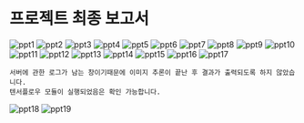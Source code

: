 # 프로젝트 최종 보고서

![ppt1](https://user-images.githubusercontent.com/43947747/50070614-0a7ad600-0212-11e9-9de3-3f5b7f80dfb9.PNG)
![ppt2](https://user-images.githubusercontent.com/43947747/50070624-149cd480-0212-11e9-9c87-e4fec44c878f.PNG)
![ppt3](https://user-images.githubusercontent.com/43947747/50070630-1a92b580-0212-11e9-9440-5912c821dde1.PNG)
![ppt4](https://user-images.githubusercontent.com/43947747/50070634-21b9c380-0212-11e9-86e4-744d95a8acba.PNG)
![ppt5](https://user-images.githubusercontent.com/43947747/50070642-2aaa9500-0212-11e9-99c6-54eaf6cb907b.PNG)
![ppt6](https://user-images.githubusercontent.com/43947747/50070643-2b432b80-0212-11e9-96c3-c6a38fb731d9.PNG)
![ppt7](https://user-images.githubusercontent.com/43947747/50070647-2e3e1c00-0212-11e9-9f39-3b06bc5fcd26.PNG)
![ppt8](https://user-images.githubusercontent.com/43947747/50070648-2ed6b280-0212-11e9-96f5-749e4bda82e7.PNG)
![ppt9](https://user-images.githubusercontent.com/43947747/50070650-2ed6b280-0212-11e9-9f88-782a47253348.PNG)
![ppt10](https://user-images.githubusercontent.com/43947747/50070651-2ed6b280-0212-11e9-8a7d-25493d8c6992.PNG)
![ppt11](https://user-images.githubusercontent.com/43947747/50070652-2f6f4900-0212-11e9-87be-e0941ab45f05.PNG)
![ppt12](https://user-images.githubusercontent.com/43947747/50070653-2f6f4900-0212-11e9-9299-c2b97653116b.PNG)
![ppt13](https://user-images.githubusercontent.com/43947747/50070654-2f6f4900-0212-11e9-8025-57fc46b05283.PNG)
![ppt14](https://user-images.githubusercontent.com/43947747/50070763-a3115600-0212-11e9-8de4-c44bf7d615bd.PNG)
![ppt15](https://user-images.githubusercontent.com/43947747/50070657-3007df80-0212-11e9-98bf-cd3e5437e079.PNG)
![ppt16](https://user-images.githubusercontent.com/43947747/50070659-3007df80-0212-11e9-82ba-6c02c3f6167c.PNG)
![ppt17](https://user-images.githubusercontent.com/43947747/50070660-30a07600-0212-11e9-9d34-86aa3ad5bc2f.PNG)
```
서버에 관한 로그가 남는 창이기때문에 이미지 추론이 끝난 후 결과가 출력되도록 하지 않았습니다.
텐서플로우 모듈이 실행되었음은 확인 가능합니다.
```
![ppt18](https://user-images.githubusercontent.com/43947747/50070661-30a07600-0212-11e9-98a6-113acf2b9580.PNG)
![ppt19](https://user-images.githubusercontent.com/43947747/50070662-30a07600-0212-11e9-9412-9623a4ba0401.PNG)
